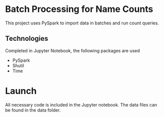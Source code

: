 # Batch Processing for Name Counts

This project uses PySpark to import data in batches and run count queries.  

## Technologies

Completed in Jupyter Notebook, the following packages are used
 - PySpark
 - Shutil
 - Time
 
# Launch

All necessary code is included in the Jupyter notebook. The data files can be found in the data folder. 
